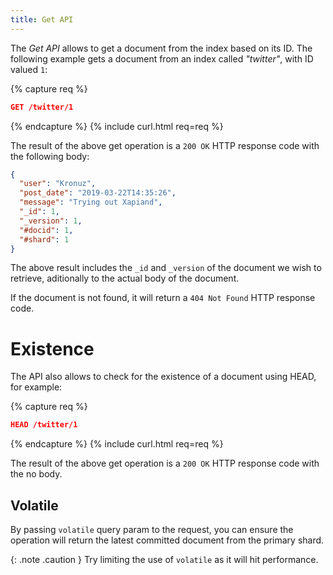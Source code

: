 ```yaml
---
title: Get API
---
```


The _Get API_ allows to get a document from the index based on its ID. The
following example gets a document from an index called _"twitter"_, with ID
valued `1`:

{% capture req %}

```json
GET /twitter/1
```
{% endcapture %}
{% include curl.html req=req %}

The result of the above get operation is a `200 OK` HTTP response code with the
following body:

```json
{
  "user": "Kronuz",
  "post_date": "2019-03-22T14:35:26",
  "message": "Trying out Xapiand",
  "_id": 1,
  "_version": 1,
  "#docid": 1,
  "#shard": 1
}
```

The above result includes the `_id` and `_version` of the document we wish to
retrieve, aditionally to the actual body of the document.

If the document is not found, it will return a `404 Not Found` HTTP response code.


# Existence

The API also allows to check for the existence of a document using HEAD, for
example:

{% capture req %}

```json
HEAD /twitter/1
```
{% endcapture %}
{% include curl.html req=req %}

The result of the above get operation is a `200 OK` HTTP response code with the
no body.


## Volatile

By passing `volatile` query param to the request, you can ensure the operation
will return the latest committed document from the primary shard.

{: .note .caution }
Try limiting the use of `volatile` as it will hit performance.
